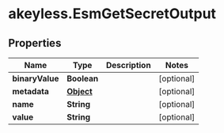 # akeyless.EsmGetSecretOutput

## Properties

Name | Type | Description | Notes
------------ | ------------- | ------------- | -------------
**binaryValue** | **Boolean** |  | [optional] 
**metadata** | [**Object**](.md) |  | [optional] 
**name** | **String** |  | [optional] 
**value** | **String** |  | [optional] 


